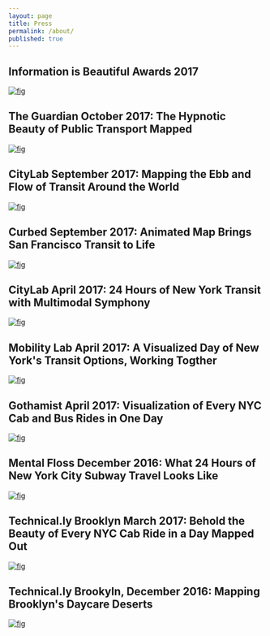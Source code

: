 ```yaml
---
layout: page
title: Press
permalink: /about/
published: true
---
```


## Information is Beautiful Awards 2017
[![fig](https://i.imgur.com/12BWgzs.jpg)](https://www.informationisbeautifulawards.com/showcase/2347)

## The Guardian October 2017: The Hypnotic Beauty of Public Transport Mapped 
[![fig](https://i.imgur.com/4AFR4xZ.jpg)](https://www.theguardian.com/cities/2017/oct/04/hypnotic-beauty-public-transport-mapped)

## CityLab September 2017: Mapping the Ebb and Flow of Transit Around the World
[![fig](http://i.imgur.com/soflhVo.jpg)](https://www.citylab.com/transportation/2017/09/visualize-transit-frequency-nearly-anywhere-in-the-world/538725/)

## Curbed September 2017: Animated Map Brings San Francisco Transit to Life 
[![fig](http://i.imgur.com/9yeNzvE.jpg)](https://sf.curbed.com/2017/9/5/16255068/transit-flow-map-sf-muni)

## CityLab April 2017: 24 Hours of New York Transit with Multimodal Symphony
[![fig](http://i.imgur.com/Lth7qQV.jpg)](https://www.citylab.com/transportation/2017/04/groove-out-to-24-hours-of-new-york-transit-with-the-multimodal-symphony/522633/)

## Mobility Lab April 2017: A Visualized Day of New York's Transit Options, Working Togther
[![fig](http://i.imgur.com/H7c7G69.jpg)](https://mobilitylab.org/2017/04/11/nyc-visualization-transit-options/)

## Gothamist April 2017: Visualization of Every NYC Cab and Bus Rides in One Day 
[![fig](http://i.imgur.com/pamda1H.png)](http://gothamist.com/2017/04/05/soothing_taxi_video.php)

## Mental Floss December 2016: What 24 Hours of New York City Subway Travel Looks Like
[![fig](http://i.imgur.com/AAdsA9u.png)](http://mentalfloss.com/article/90017/what-24-hours-new-york-city-subway-travel-looks)

## Technical.ly Brooklyn March 2017: Behold the Beauty of Every NYC Cab Ride in a Day Mapped Out
[![fig](http://i.imgur.com/mFY6ICr.jpg)](https://technical.ly/brooklyn/2017/03/28/nyc-taxi-trips-map-will-geary/)

## Technical.ly Brookyln, December 2016: Mapping Brooklyn's Daycare Deserts
[![fig](http://i.imgur.com/YzQK9CG.jpg)](https://technical.ly/brooklyn/2016/12/12/brooklyn-daycare-deserts-map/?utm_content=bufferff628&utm_medium=social&utm_source=twitter.com&utm_campaign=buffer)
